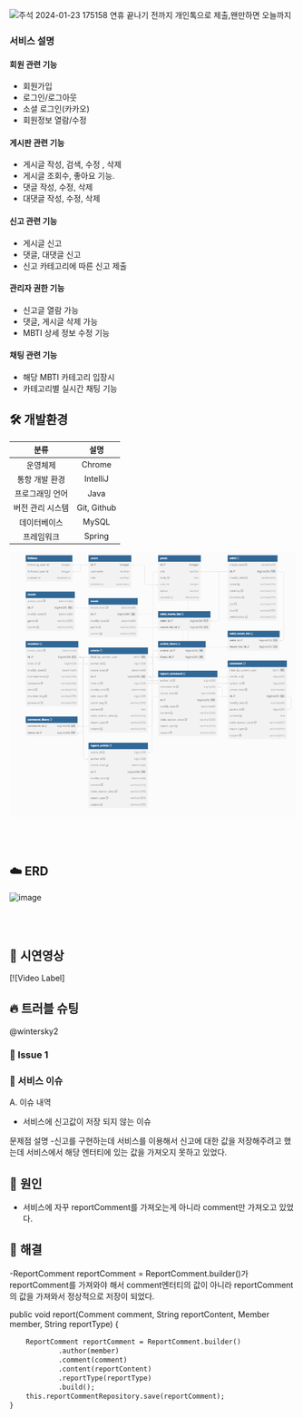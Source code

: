 ![주석 2024-01-23 175158](https://github.com/5binn/accountBook/assets/149226397/25dfd90b-4895-48fd-8177-aaeab5628e4e)
연휴 끝나기 전까지 개인톡으로 제출,왠만하면 오늘까지
### 서비스 설명
#### 회원 관련 기능
- 회원가입
- 로그인/로그아웃
- 소셜 로그인(카카오)
- 회원정보 열람/수정

#### 게시판 관련 기능
- 게시글 작성, 검색, 수정 , 삭제
- 게시글 조회수, 좋아요 기능.
- 댓글 작성, 수정, 삭제
- 대댓글 작성, 수정, 삭제

#### 신고 관련 기능
- 게시글 신고
- 댓글, 대댓글 신고
- 신고 카테고리에 따른 신고 제출

#### 관리자 권한 기능
- 신고글 열람 가능
- 댓글, 게시글 삭제 가능
- MBTI  상세 정보 수정 기능

#### 채팅 관련 기능
- 해당 MBTI 카테고리 입장시
- 카테고리별 실시간 채팅 기능

## 🛠 개발환경
| 분류 | 설명 |
|:--------:|:--------:|
| 운영체제  | Chrome   |
| 통항 개발 환경   | IntelliJ   |
| 프로그래밍 언어   | Java   |
| 버전 관리 시스템   | Git, Github   |
| 데이터베이스   | MySQL   |
| 프레임워크   | Spring   |
![img.png](img.png)

<br/>
<br/>

## ☁️ ERD

![image](https://github.com/5binn/accountBook/assets/149226397/1fa2db17-d002-443a-a952-0e16d2c95964)


<br>
<br>

## 👀 시연영상


[![Video Label]

## 🔥 트러블 슈팅

@wintersky2
### 🚨 Issue 1
### 🚧 서비스 이슈

A. 이슈 내역
- 서비스에 신고값이 저장 되지 않는 이슈<br>

문제점 설명
-신고를 구현하는데 서비스를 이용해서 신고에 대한 값을 저장해주려고 했는데 서비스에서
해당 엔터티에 있는 값을 가져오지 못하고 있었다. <br>
## 🛑 원인
- 서비스에 자꾸 reportComment를 가져오는게 아니라 comment만 가져오고 있었다.

## 🚥 해결
-ReportComment reportComment = ReportComment.builder()가 reportComment를 가져와야 해서 comment엔터티의 값이 아니라 reportComment의 값을 가져와서 정상적으로 저장이 되었다.
<br>


public void report(Comment comment, String reportContent, Member member, String reportType) {

        ReportComment reportComment = ReportComment.builder()
                .author(member)
                .comment(comment)
                .content(reportContent)
                .reportType(reportType)
                .build();
        this.reportCommentRepository.save(reportComment);
    }
